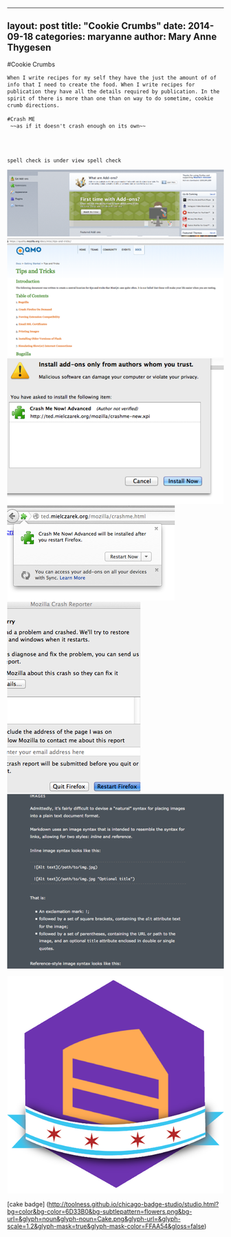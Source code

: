      
---
layout: post
title:  "Cookie Crumbs"
date:   2014-09-18
categories: maryanne
author: Mary Anne Thygesen
---

#Cookie Crumbs

	When I write recipes for my self they have the just the amount of of info that I need to create the food. When I write recipes for publication they have all the details required by publication. In the spirit of there is more than one than on way to do sometime, cookie crumb directions. 

	#Crash ME
	 ~~as if it doesn't crash enough on its own~~

	 


	spell check is under view spell check







![alt text](/participants/portland/maryanne/images/Screen-Shot-2014-09-18-at-11-08-42.png)
![alt text](/participants/portland/maryanne/images/Screen-Shot-2014-09-18-at-11-10-22.png)
![alt text](/participants/portland/maryanne/images/Screen-Shot-2014-09-18-at-11-11-22.png)
![alt text](/participants/portland/maryanne/images/Screen-Shot-2014-09-18-at-11-11-40.png)
![alt text](/participants/portland/maryanne/images/Screen-Shot-2014-09-18-at-11-12-35.png)
![alt text](/participants/portland/maryanne/images/Screen-Shot-2014-09-18-at-11-28-52.png)

![cake](/participants/portland/maryanne/images/cake.png)

[cake badge]
(http://toolness.github.io/chicago-badge-studio/studio.html?bg=color&bg-color=6D33B0&bg-subtlepattern=flowers.png&bg-url=&glyph=noun&glyph-noun=Cake.png&glyph-url=&glyph-scale=1.2&glyph-mask=true&glyph-mask-color=FFAA54&gloss=false)
